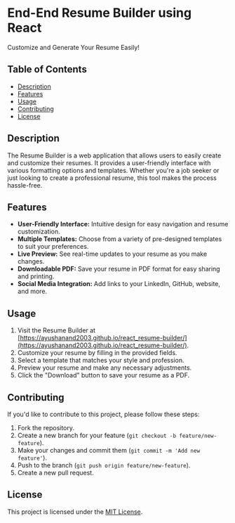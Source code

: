 # End-End Resume Builder using React

Customize and Generate Your Resume Easily!

## Table of Contents

- [Description](#description)
- [Features](#features)
- [Usage](#usage)
- [Contributing](#contributing)
- [License](#license)

## Description

The Resume Builder is a web application that allows users to easily create and customize their resumes. It provides a user-friendly interface with various formatting options and templates. Whether you're a job seeker or just looking to create a professional resume, this tool makes the process hassle-free.

## Features

- **User-Friendly Interface:** Intuitive design for easy navigation and resume customization.
- **Multiple Templates:** Choose from a variety of pre-designed templates to suit your preferences.
- **Live Preview:** See real-time updates to your resume as you make changes.
- **Downloadable PDF:** Save your resume in PDF format for easy sharing and printing.
- **Social Media Integration:** Add links to your LinkedIn, GitHub, website, and more.

## Usage

1. Visit the Resume Builder at [https://ayushanand2003.github.io/react_resume-builder/](https://ayushanand2003.github.io/react_resume-builder/).
2. Customize your resume by filling in the provided fields.
3. Select a template that matches your style and profession.
4. Preview your resume and make any necessary adjustments.
5. Click the "Download" button to save your resume as a PDF.

## Contributing

If you'd like to contribute to this project, please follow these steps:

1. Fork the repository.
2. Create a new branch for your feature (`git checkout -b feature/new-feature`).
3. Make your changes and commit them (`git commit -m 'Add new feature'`).
4. Push to the branch (`git push origin feature/new-feature`).
5. Create a new pull request.

## License

This project is licensed under the [MIT License](LICENSE).
